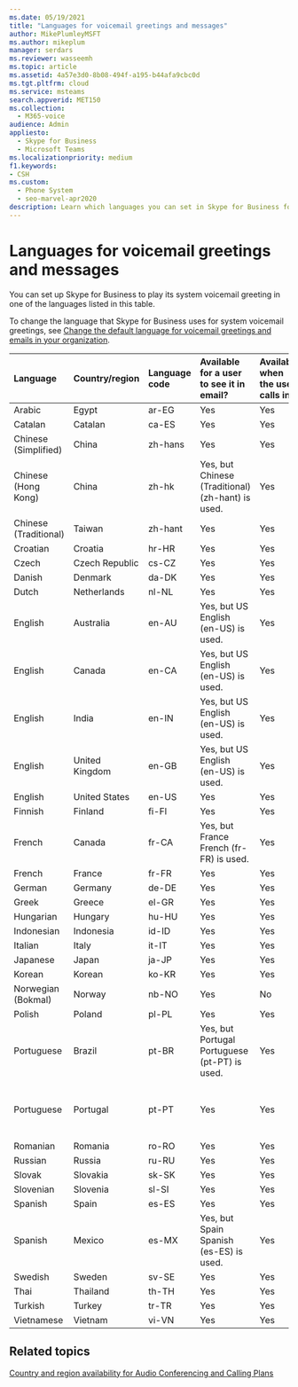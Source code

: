 ```yaml
---
ms.date: 05/19/2021
title: "Languages for voicemail greetings and messages"
author: MikePlumleyMSFT
ms.author: mikeplum
manager: serdars
ms.reviewer: wasseemh
ms.topic: article
ms.assetid: 4a57e3d0-8b08-494f-a195-b44afa9cbc0d
ms.tgt.pltfrm: cloud
ms.service: msteams
search.appverid: MET150
ms.collection: 
  - M365-voice
audience: Admin
appliesto: 
  - Skype for Business
  - Microsoft Teams
ms.localizationpriority: medium
f1.keywords:
- CSH
ms.custom: 
  - Phone System
  - seo-marvel-apr2020
description: Learn which languages you can set in Skype for Business for the default system messages and voicemail greetings.
---
```


# Languages for voicemail greetings and messages

You can set up Skype for Business to play its system voicemail greeting in one of the languages listed in this table.

To change the language that Skype for Business uses for system voicemail greetings, see [Change the default language for voicemail greetings and emails in your organization](/microsoftteams/change-the-default-language-for-greetings-and-emails?toc=/skypeforbusiness/toc.json&bc=/skypeforbusiness/breadcrumb/toc.json).


|Language  |Country/region |Language code |Available for a user to see it in email? |Available when the user calls in?  |Transcription available? |
|:-----|:-----|:-----|:-----|:-----|:-----|
|Arabic  |Egypt   |ar-EG   |Yes   |Yes   |No   |
|Catalan   |Catalan   |ca-ES   |Yes   |Yes   |No   |
|Chinese (Simplified)   |China  |zh-hans   |Yes   |Yes   |Yes   |
|Chinese (Hong Kong)   |China   |zh-hk   |Yes, but Chinese (Traditional) (zh-hant) is used.  | Yes  |Yes, but Chinese (Traditional) (zh-hant) is used.   |
|Chinese (Traditional)   |Taiwan   |zh-hant   |Yes   |Yes   |No  |
|Croatian |Croatia   |hr-HR  |Yes  |Yes   |No   |
|Czech  |Czech Republic   |cs-CZ   |Yes   |Yes   |No   |
|Danish  |Denmark   |da-DK  |Yes   |Yes   |No   |
|Dutch   |Netherlands   |nl-NL  |Yes   |Yes   |No   |
|English   |Australia   |en-AU   |Yes, but US English (en-US) is used.  |Yes  |Yes, but US English (en-US) is used. |
|English   |Canada   |en-CA   |Yes, but US English (en-US) is used.  |Yes  |Yes, but US English (en-US) is used.   |
|English   |India  |en-IN   |Yes, but US English (en-US) is used.   |Yes   |Yes, but US English (en-US) is used.  |
|English   |United Kingdom   |en-GB   |Yes, but US English (en-US) is used.   |Yes   |Yes, but US English (en-US) is used.   |
|English  |United States   |en-US   |Yes  |Yes  |Yes  |
|Finnish   |Finland   |fi-Fl  |Yes  |Yes  |No  |
|French   |Canada   |fr-CA  |Yes, but France French (fr-FR) is used.  |Yes  |Yes, but France French (fr-FR) is used.  |
|French   |France   |fr-FR  |Yes  |Yes  |Yes  |
|German   |Germany   |de-DE   |Yes   |Yes  |Yes   |
|Greek  |Greece   |el-GR   |Yes   |Yes   |No   |
|Hungarian  |Hungary   |hu-HU   |Yes   |Yes  |No   |
|Indonesian  |Indonesia   |id-ID   |Yes   |Yes   |No  |
|Italian   |Italy   |it-IT   |Yes  |Yes   |Yes   |
|Japanese   |Japan   |ja-JP   |Yes   |Yes   |Yes   |
|Korean   |Korean   |ko-KR   |Yes  |Yes   |No   |
|Norwegian (Bokmal)   |Norway  |nb-NO   |Yes   |No  |No   |
|Polish   |Poland   |pl-PL   |Yes   | Yes  |No   |
|Portuguese   |Brazil   |pt-BR   |Yes, but Portugal Portuguese (pt-PT) is used.   |Yes  |Yes  |
|Portuguese  |Portugal  |pt-PT   |Yes   |Yes   |Yes, but Brazil Portuguese (pt-BR) is used.   |
|Romanian |Romania   |ro-RO  |Yes   |Yes   |No   |
|Russian  |Russia   |ru-RU  |Yes   |Yes   |No   |
|Slovak  |Slovakia   |sk-SK  |Yes   |Yes  |No   |
|Slovenian  |Slovenia  |sl-SI   |Yes   |Yes   |No   |
|Spanish   |Spain   |es-ES   |Yes   |Yes   |Yes   |
|Spanish   |Mexico   |es-MX   |Yes, but Spain Spanish (es-ES) is used.   |Yes   |Yes, but Spain Spanish (es-ES) is used.   |
|Swedish   |Sweden   |sv-SE   |Yes   |Yes   |No   |
|Thai  |Thailand   |th-TH   |Yes   |Yes   |No   |
|Turkish   |Turkey   |tr-TR   |Yes   |Yes   |No   |
|Vietnamese  |Vietnam   |vi-VN   |Yes   |Yes   |No   |

## Related topics

[Country and region availability for Audio Conferencing and Calling Plans](/microsoftteams/country-and-region-availability-for-audio-conferencing-and-calling-plans/country-and-region-availability-for-audio-conferencing-and-calling-plans?toc=/skypeforbusiness/toc.json&bc=/skypeforbusiness/breadcrumb/toc.json)


